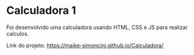 # Calculadora 1

Foi desenvolvido uma calculadora usando HTML, CSS e JS para realizar calculos.

Link do projeto: https://maike-simoncini.github.io/Calculadora/
